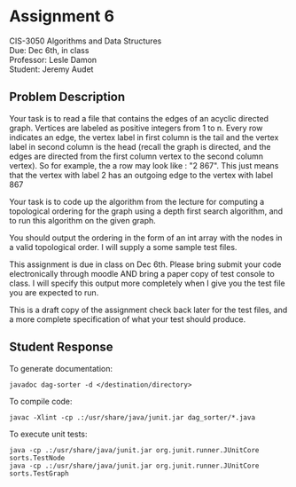 Assignment 6
============

CIS-3050 Algorithms and Data Structures  
Due:  Dec 6th, in class  
Professor: Lesle Damon  
Student: Jeremy Audet  

Problem Description
-------------------

Your task is to read a file that contains the edges of an acyclic directed
graph. Vertices are labeled as positive integers from 1 to n. Every row
indicates an edge, the vertex label in first column is the tail and the vertex
label in second column is the head (recall the graph is directed, and the edges
are directed from the first column vertex to the second column vertex). So for
example, the a row may look like : "2 867". This just means that the vertex with
label 2 has an outgoing edge to the vertex with label 867

Your task is to code up the algorithm from the lecture for computing a
topological ordering for the graph using a depth first search algorithm, and to
run this algorithm on the given graph.

You should output the ordering in the form of an int array with the nodes in a
valid topological order. I will supply a some sample test files.

This assignment is due in class on Dec 6th. Please bring submit your code
electronically through moodle AND bring a paper copy of test console to class. I
will specify this output more completely when I give you the test file you are
expected to run.

This is a draft copy of the assignment check back later for the test files, and
a more complete specification of what your test should produce.

Student Response
----------------

To generate documentation:

    javadoc dag-sorter -d </destination/directory>

To compile code:

    javac -Xlint -cp .:/usr/share/java/junit.jar dag_sorter/*.java

To execute unit tests:

    java -cp .:/usr/share/java/junit.jar org.junit.runner.JUnitCore sorts.TestNode
    java -cp .:/usr/share/java/junit.jar org.junit.runner.JUnitCore sorts.TestGraph
